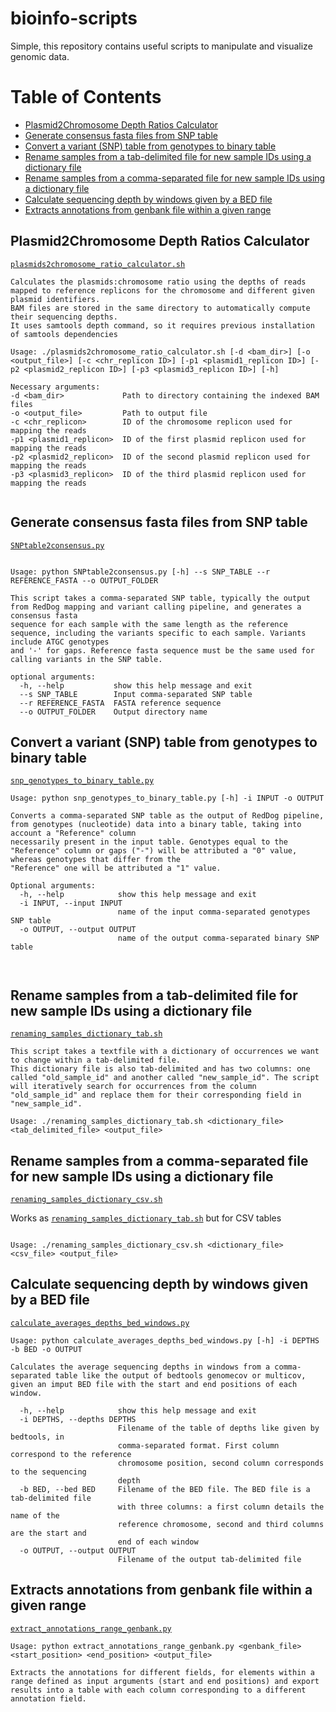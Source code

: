 # bioinfo-scripts
Simple, this repository contains useful scripts to manipulate and visualize genomic data.


[TOC]: #

# Table of Contents
- [Plasmid2Chromosome Depth Ratios Calculator](#Plasmid2Chromosome-Depth-Ratios-Calculator)
- [Generate consensus fasta files from SNP table](#Generate-consensus-fasta-files-from-SNP-table)
- [Convert a variant (SNP) table from genotypes to binary table](#convert-variant-table-from-genotypes-to-binary-table)
- [Rename samples from a tab-delimited file for new sample IDs using a dictionary file](#Rename-samples-from-a-tab-delimited-file-for-new-sample-IDs-using-a-dictionary-file)
- [Rename samples from a comma-separated file for new sample IDs using a dictionary file](#Rename-samples-from-a-comma-separated-file-for-new-sample-IDs-using-a-dictionary-file)
- [Calculate sequencing depth by windows given by a BED file](#calculate-sequencing-depth-by-windows-given-by-a-BED-file)
- [Extracts annotations from genbank file within a given range](#extracts-annotations-from-genbank-file-within-a-given-range)

## Plasmid2Chromosome Depth Ratios Calculator
[`plasmids2chromosome_ratio_calculator.sh`](plasmids2chromosome_ratio_calculator.sh)
```
Calculates the plasmids:chromosome ratio using the depths of reads mapped to reference replicons for the chromosome and different given plasmid identifiers.
BAM files are stored in the same directory to automatically compute their sequencing depths.
It uses samtools depth command, so it requires previous installation of samtools dependencies

Usage: ./plasmids2chromosome_ratio_calculator.sh [-d <bam_dir>] [-o <output_file>] [-c <chr_replicon ID>] [-p1 <plasmid1_replicon ID>] [-p2 <plasmid2_replicon ID>] [-p3 <plasmid3_replicon ID>] [-h]

Necessary arguments:
-d <bam_dir>             Path to directory containing the indexed BAM files
-o <output_file>         Path to output file
-c <chr_replicon>        ID of the chromosome replicon used for mapping the reads
-p1 <plasmid1_replicon>  ID of the first plasmid replicon used for mapping the reads
-p2 <plasmid2_replicon>  ID of the second plasmid replicon used for mapping the reads
-p3 <plasmid3_replicon>  ID of the third plasmid replicon used for mapping the reads
 
```

## Generate consensus fasta files from SNP table
[`SNPtable2consensus.py`](SNPtable2consensus.py)
```

Usage: python SNPtable2consensus.py [-h] --s SNP_TABLE --r REFERENCE_FASTA --o OUTPUT_FOLDER

This script takes a comma-separated SNP table, typically the output from RedDog mapping and variant calling pipeline, and generates a consensus fasta
sequence for each sample with the same length as the reference sequence, including the variants specific to each sample. Variants include ATGC genotypes
and '-' for gaps. Reference fasta sequence must be the same used for calling variants in the SNP table.

optional arguments:
  -h, --help           show this help message and exit
  --s SNP_TABLE        Input comma-separated SNP table
  --r REFERENCE_FASTA  FASTA reference sequence
  --o OUTPUT_FOLDER    Output directory name

```

## Convert a variant (SNP) table from genotypes to binary table
[`snp_genotypes_to_binary_table.py`](snp_genotypes_to_binary_table.py)

```
Usage: python snp_genotypes_to_binary_table.py [-h] -i INPUT -o OUTPUT

Converts a comma-separated SNP table as the output of RedDog pipeline, from genotypes (nucleotide) data into a binary table, taking into account a "Reference" column
necessarily present in the input table. Genotypes equal to the "Reference" column or gaps ("-") will be attributed a "0" value, whereas genotypes that differ from the
"Reference" one will be attributed a "1" value.

Optional arguments:
  -h, --help            show this help message and exit
  -i INPUT, --input INPUT
                        name of the input comma-separated genotypes SNP table
  -o OUTPUT, --output OUTPUT
                        name of the output comma-separated binary SNP table

						 
```

## Rename samples from a tab-delimited file for new sample IDs using a dictionary file
[`renaming_samples_dictionary_tab.sh`](renaming_samples_dictionary_tab.sh)

```
This script takes a textfile with a dictionary of occurrences we want to change within a tab-delimited file.
This dictionary file is also tab-delimited and has two columns: one called "old_sample_id" and another called "new_sample_id". The script will iteratively search for occurrences from the column "old_sample_id" and replace them for their corresponding field in "new_sample_id". 

Usage: ./renaming_samples_dictionary_tab.sh <dictionary_file> <tab_delimited_file> <output_file>
```

## Rename samples from a comma-separated file for new sample IDs using a dictionary file
[`renaming_samples_dictionary_csv.sh`](renaming_samples_dictionary_csv.sh)

Works as [`renaming_samples_dictionary_tab.sh`](renaming_samples_dictionary_tab.sh) but for CSV tables

```

Usage: ./renaming_samples_dictionary_csv.sh <dictionary_file> <csv_file> <output_file>

```


## Calculate sequencing depth by windows given by a BED file
[`calculate_averages_depths_bed_windows.py`](calculate_averages_depths_bed_windows.py)

```
Usage: python calculate_averages_depths_bed_windows.py [-h] -i DEPTHS -b BED -o OUTPUT

Calculates the average sequencing depths in windows from a comma-separated table like the output of bedtools genomecov or multicov, given an imput BED file with the start and end positions of each window.

  -h, --help            show this help message and exit
  -i DEPTHS, --depths DEPTHS
                        Filename of the table of depths like given by bedtools, in
                        comma-separated format. First column correspond to the reference
                        chromosome position, second column corresponds to the sequencing
                        depth
  -b BED, --bed BED     Filename of the BED file. The BED file is a tab-delimited file
                        with three columns: a first column details the name of the
                        reference chromosome, second and third columns are the start and
                        end of each window
  -o OUTPUT, --output OUTPUT
                        Filename of the output tab-delimited file

```

## Extracts annotations from genbank file within a given range
[`extract_annotations_range_genbank.py`](extract_annotations_range_genbank.py)

```
Usage: python extract_annotations_range_genbank.py <genbank_file> <start_position> <end_position> <output_file>

Extracts the annotations for different fields, for elements within a range defined as input arguments (start and end positions) and export results into a table with each column corresponding to a different annotation field.

```
